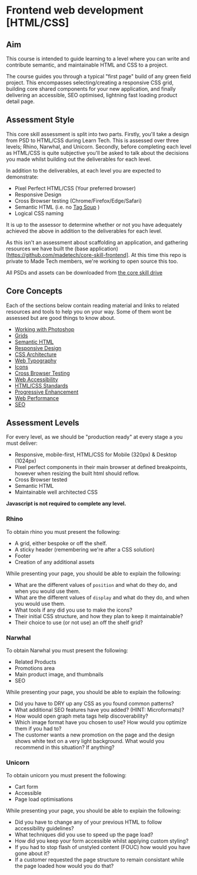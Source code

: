 # Frontend web development [HTML/CSS]

## Aim
This course is intended to guide learning to a level where you can write and contribute semantic, and maintainable HTML and CSS to a project.

The course guides you through a typical "first page" build of any green field project. This encompasses selecting/creating a responsive CSS grid, building core shared components for your new application, and finally delivering an accessible, SEO optimised, lightning fast loading product detail page.

## Assessment Style
This core skill assessment is split into two parts. Firstly, you'll take a design from PSD to HTML/CSS during Learn Tech. This is assessed over three levels; Rhino, Narwhal, and Unicorn. Secondly, before completing each level as HTML/CSS is quite subjective you'll be asked to talk about the decisions you made whilst building out the deliverables for each level.

In addition to the deliverables, at each level you are expected to demonstrate:

- Pixel Perfect HTML/CSS (Your preferred browser)
- Responsive Design
- Cross Browser testing (Chrome/Firefox/Edge/Safari)
- Semantic HTML (i.e. no [Tag Soup](https://en.wikipedia.org/wiki/Tag_soup) )
- Logical CSS naming

It is up to the assessor to determine whether or not you have adequately achieved the above in addition to the deliverables for each level.

As this isn't an assessment about scaffolding an application, and gathering resources we have built the (base application)[https://github.com/madetech/core-skill-frontend]. At this time this repo is private to Made Tech members, we're working to open source this too.

All PSDs and assets can be downloaded from [the core skill drive](https://drive.google.com/open?id=1Qz7CXgspS7XYVpSXJEUcrrWwHklqNtb7)

## Core Concepts
Each of the sections below contain reading material and links to related resources and tools to help you on your way. Some of them wont be assessed but are good things to know about.

- [Working with Photoshop](./resources/working-with-photoshop.md)
- [Grids](./resources/grids.md)
- [Semantic HTML](./resources/semantic-html.md)
- [Responsive Design](./resources/responsive-design.md)
- [CSS Architecture](./resources/css-architecture.md)
- [Web Typography](./resources/web-typography.md)
- [Icons](./resources/icons.md)
- [Cross Browser Testing](./resources/cross-browser-testing.md)
- [Web Accessibility](./resources/web-accessibility.md)
- [HTML/CSS Standards](./resources/html-css-standards.md)
- [Progressive Enhancement](./resources/progressive-enhancement.md)
- [Web Performance](./resources/web-performance.md)
- [SEO](./resources/seo.md)

## Assessment Levels

For every level, as we should be "production ready" at every stage a you must deliver:

- Responsive, mobile-first, HTML/CSS for Mobile (320px) & Desktop (1024px)
- Pixel perfect components in their main browser at defined breakpoints, however when resizing the built html should reflow.
- Cross Browser tested
- Semantic HTML
- Maintainable well architected CSS

**Javascript is not required to complete any level.**

### Rhino

To obtain rhino you must present the following:

- A grid, either bespoke or off the shelf.
- A sticky header (remembering we're after a CSS solution)
- Footer
- Creation of any additional assets

While presenting your page, you should be able to explain the following:

- What are the different values of `position` and what do they do, and when you would use them.
- What are the different values of `display` and what do they do, and when you would use them.
- What tools if any did you use to make the icons?
- Their initial CSS structure, and how they plan to keep it maintainable?
- Their choice to use (or not use) an off the shelf grid?

### Narwhal

To obtain Narwhal you must present the following:

- Related Products
- Promotions area
- Main product image, and thumbnails
- SEO

While presenting your page, you should be able to explain the following:

- Did you have to DRY up any CSS as you found common patterns?
- What additional SEO features have you added? (HINT: Microformats)?
- How would open graph meta tags help discoverability?
- Which image format have you chosen to use? How would you optimize them if you had to?
- The customer wants a new promotion on the page and the design shows white text on a very light background. What would you recommend in this situation? If anything?

### Unicorn

To obtain unicorn you must present the following:

- Cart form
- Accessible
- Page load optimisations

While presenting your page, you should be able to explain the following:

- Did you have to change any of your previous HTML to follow accessibility guidelines?
- What techniques did you use to speed up the page load?
- How did you keep your form accessible whilst applying custom styling?
- If you had to stop flash of unstyled content (FOUC) how would you have gone about it?
- If a customer requested the page structure to remain consistant while the page loaded how would you do that?





